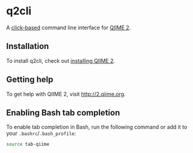 # q2cli
A [click-based](http://click.pocoo.org/) command line interface for [QIIME 2](https://github.com/qiime2/qiime2).

## Installation

To install q2cli, check out [installing QIIME 2](http://2.qiime.org/docs/install.html).

## Getting help

To get help with QIIME 2, visit http://2.qiime.org.

## Enabling Bash tab completion

To enable tab completion in Bash, run the following command or add it to your `.bashrc`/`.bash_profile`:

```bash
source tab-qiime
```
